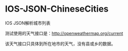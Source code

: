 # IOS-JSON-ChineseCities
IOS JSON解析城市列表

测试使用的天气接口是：http://openweathermap.org/current

该天气接口只具体到所在地市的天气，没有县或乡的数据。


